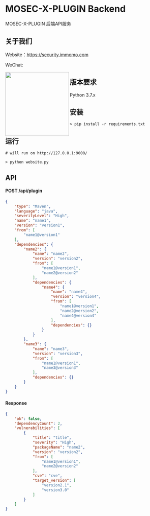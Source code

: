 # MOSEC-X-PLUGIN Backend

MOSEC-X-PLUGIN 后端API服务

## 关于我们

Website：https://security.immomo.com

WeChat:

<img src="https://momo-mmsrc.oss-cn-hangzhou.aliyuncs.com/img-1c96a083-7392-3b72-8aec-bad201a6abab.jpeg" width="200" hegiht="200" align="left" />

## 版本要求

Python 3.7.x

## 安装

```shell script
> pip install -r requirements.txt
```

## 运行

```shell script
# will run on http://127.0.0.1:9000/

> python website.py
```

## API

#### POST /api/plugin

```json
{
    "type": "Maven",
    "language": "java",
    "severityLevel": "High",
    "name": "name1",
    "version": "version1",
    "from": [
        "name1@version1"
    ],
    "dependencies": {
        "name2": {
            "name": "name2",
            "version": "version2",
            "from": [
                "name1@version1",
                "name2@version2"
            ],
            "dependencies": {
                "name4": {
                    "name": "name4",
                    "version": "version4",
                    "from": [
                        "name1@version1",
                        "name2@version2",
                        "name4@version4"
                    ],
                    "dependencies": {}
                }
            }
        },
        "name3": {
            "name": "name3",
            "version": "version3",
            "from": [
                "name1@version1",
                "name3@version3"
            ],
            "dependencies": {}
        }
    }
}
```

#### Response

```json
{
    "ok": false,
    "dependencyCount": 2,
    "vulnerabilities": [
        {
            "title": "title",
            "severity": "High",
            "packageName": "name2",
            "version": "version2",
            "from": [
                "name1@version1",
                "name2@version2"
            ],
            "cve": "cve",
            "target_version": [
                "version2.1",
                "version3.0"
            ]
        }
    ]
}
```